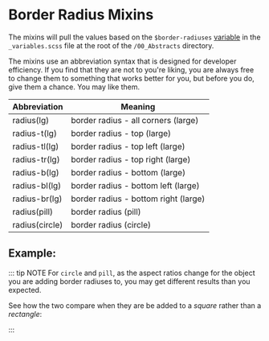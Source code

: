 # Border Radius Mixins

The mixins will pull the values based on the `$border-radiuses` [variable](/framework/documentation/variables.html#border-radiuses) in the `_variables.scss` file at the root of the `/00_Abstracts` directory.

The mixins use an abbreviation syntax that is designed for developer efficiency. If you find that they are not to you're liking, you are always free to change them to something that works better for you, but before you do, give them a chance. You may like them.

Abbreviation | Meaning
-- | --
radius(lg) | border radius - all corners (large)
radius-t(lg) | border radius - top (large)
radius-tl(lg) | border radius - top left (large)
radius-tr(lg) | border radius - top right (large)
radius-b(lg) | border radius - bottom (large)
radius-bl(lg) | border radius - bottom left (large)
radius-br(lg) | border radius - bottom right (large)
radius(pill) | border radius (pill)
radius(circle) | border radius (circle)

## Example:

<border-radius-grid />

::: tip NOTE
For `circle` and `pill`, as the aspect ratios change for the object you are adding border radiuses to, you may get different results than you expected. 

See how the two compare when they are be added to a _square_ rather than a _rectangle_:

<div class="grid-wrap col-3">
    <rectangle title="radius(pill)"
                height="100"
                width="100"
                rectangle-class="radius-pill" />
    <rectangle title="radius(pill)"
                height="100"
                width="200"
                rectangle-class="radius-pill" />
</div>
<div class="grid-wrap col-3">
    <rectangle title="radius(circle)"
                height="100"
                width="100"
                rectangle-class="radius-circle" />
    <rectangle title="radius(circle)"
                height="100"
                width="200"
                rectangle-class="radius-circle" />
</div>
:::
